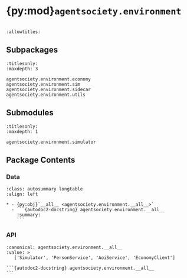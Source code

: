 # {py:mod}`agentsociety.environment`

```{py:module} agentsociety.environment
```

```{autodoc2-docstring} agentsociety.environment
:allowtitles:
```

## Subpackages

```{toctree}
:titlesonly:
:maxdepth: 3

agentsociety.environment.economy
agentsociety.environment.sim
agentsociety.environment.sidecar
agentsociety.environment.utils
```

## Submodules

```{toctree}
:titlesonly:
:maxdepth: 1

agentsociety.environment.simulator
```

## Package Contents

### Data

````{list-table}
:class: autosummary longtable
:align: left

* - {py:obj}`__all__ <agentsociety.environment.__all__>`
  - ```{autodoc2-docstring} agentsociety.environment.__all__
    :summary:
    ```
````

### API

````{py:data} __all__
:canonical: agentsociety.environment.__all__
:value: >
   ['Simulator', 'PersonService', 'AoiService', 'EconomyClient']

```{autodoc2-docstring} agentsociety.environment.__all__
```

````
